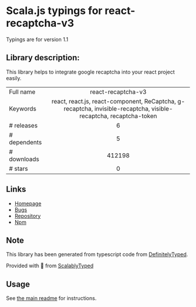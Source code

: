 
# Scala.js typings for react-recaptcha-v3

Typings are for version 1.1

## Library description:
This library helps to integrate google recaptcha into your react project easily.

|                    |                 |
| ------------------ | :-------------: |
| Full name          | react-recaptcha-v3 |
| Keywords           | react, react.js, react-component, ReCaptcha, g-recaptcha, invisible-recaptcha, visible-recaptcha, recaptcha-token |
| # releases         | 6 |
| # dependents       | 5 |
| # downloads        | 412198 |
| # stars            | 0 |

## Links
- [Homepage](https://github.com/codeep/react-recaptcha-v3#readme)
- [Bugs](https://github.com/codeep/react-recaptcha-v3/issues)
- [Repository](https://github.com/codeep/react-recaptcha-v3)
- [Npm](https://www.npmjs.com/package/react-recaptcha-v3)
    


## Note
This library has been generated from typescript code from [DefinitelyTyped](https://definitelytyped.org).

Provided with :purple_heart: from [ScalablyTyped](https://github.com/oyvindberg/ScalablyTyped)

## Usage
See [the main readme](../../readme.md) for instructions.


